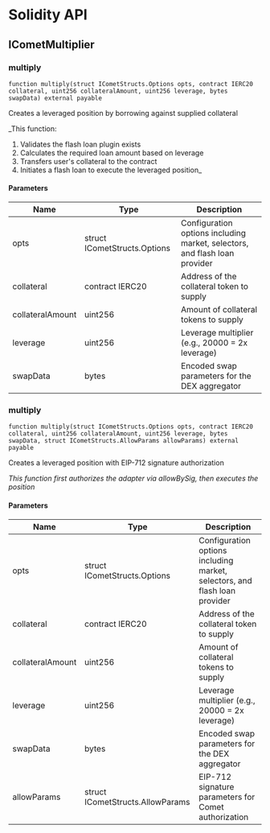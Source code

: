 # Solidity API

## ICometMultiplier

### multiply

```solidity
function multiply(struct ICometStructs.Options opts, contract IERC20 collateral, uint256 collateralAmount, uint256 leverage, bytes swapData) external payable
```

Creates a leveraged position by borrowing against supplied collateral

\_This function:

1. Validates the flash loan plugin exists
2. Calculates the required loan amount based on leverage
3. Transfers user's collateral to the contract
4. Initiates a flash loan to execute the leveraged position\_

#### Parameters

| Name             | Type                         | Description                                                                |
| ---------------- | ---------------------------- | -------------------------------------------------------------------------- |
| opts             | struct ICometStructs.Options | Configuration options including market, selectors, and flash loan provider |
| collateral       | contract IERC20              | Address of the collateral token to supply                                  |
| collateralAmount | uint256                      | Amount of collateral tokens to supply                                      |
| leverage         | uint256                      | Leverage multiplier (e.g., 20000 = 2x leverage)                            |
| swapData         | bytes                        | Encoded swap parameters for the DEX aggregator                             |

### multiply

```solidity
function multiply(struct ICometStructs.Options opts, contract IERC20 collateral, uint256 collateralAmount, uint256 leverage, bytes swapData, struct ICometStructs.AllowParams allowParams) external payable
```

Creates a leveraged position with EIP-712 signature authorization

_This function first authorizes the adapter via allowBySig, then executes the position_

#### Parameters

| Name             | Type                             | Description                                                                |
| ---------------- | -------------------------------- | -------------------------------------------------------------------------- |
| opts             | struct ICometStructs.Options     | Configuration options including market, selectors, and flash loan provider |
| collateral       | contract IERC20                  | Address of the collateral token to supply                                  |
| collateralAmount | uint256                          | Amount of collateral tokens to supply                                      |
| leverage         | uint256                          | Leverage multiplier (e.g., 20000 = 2x leverage)                            |
| swapData         | bytes                            | Encoded swap parameters for the DEX aggregator                             |
| allowParams      | struct ICometStructs.AllowParams | EIP-712 signature parameters for Comet authorization                       |
